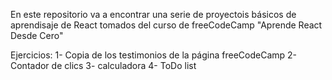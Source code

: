 En este repositorio va a encontrar una serie de proyectois básicos de aprendisaje de React tomados del curso de freeCodeCamp "Aprende React Desde Cero"

Ejercicios:
1- Copia de los testimonios de la página freeCodeCamp
2- Contador de clics
3- calculadora
4- ToDo list

